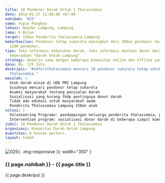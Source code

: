 ```yaml
---
title: 10 Pendonor Darah Untuk 1 Thalassemia
date: 2014-01-27 11:08:00 +07:00
nohibah: '025'
nama: Yopie Pangkey
lokasi: Bandar Lampung, Lampung
lama: 6 Bulan
target: 150an Penderita thalassemia Lampung
keberhasilan: Pendonor tetap sukarela meningkat dari 300an pendonor darah menjadi
  1200 pendonor.
tipe: Teks informasi kebutuhan darah, teks informasi manfaat donor darah, teks informasi
  keberadaan "Darah Untuk Lampung"
strategi: Bekerja sama dengan beberapa komunitas online dan offline yang ada di Lampung
dana: Rp. 125 Juta
deskripsi: "#10for1thalassemia mencari 10 pendonor sukarela tetap untuk tiap 1 penderita
  thalassemia."
masalah: |-
  Stok darah minim di UDD PMI Lampung
  Susahnya mencari pendonor tetap sukarela
  Asumsi masyarakat tentang penjualan darah
  Sosialisasi yang kurang thdp pentingnya donor darah
  Tidak ada edukasi untuk masyarakat awam
  Penderita Thalassemia Lampung 150an anak
solusi: |-
  Volunteering Programs: pendampingan keluarga penderita thalassemia, pendampingan anak-anak penderita thalassemia.
  Intervention program: sosialisasi donor darah di beberapa simpul komunitas di Lampung
judul: 10 Pendonor Darah Untuk 1 Thalassemia
organisasi: Komunitas Darah Untuk Lampung
kuantitas: 6 konten perhari.
layout: hibah
---
```


![025](/static/img/hibahcms/025.png){: .img-responsive }{: width="350" }

### {{ page.nohibah }} - {{ page.title }}

{{ page.deskripsi }}

